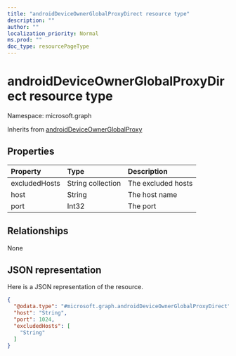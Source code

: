 ```yaml
---
title: "androidDeviceOwnerGlobalProxyDirect resource type"
description: ""
author: ""
localization_priority: Normal
ms.prod: ""
doc_type: resourcePageType
---
```


# androidDeviceOwnerGlobalProxyDirect resource type


Namespace: microsoft.graph




Inherits from [androidDeviceOwnerGlobalProxy](../resources/androiddeviceownerglobalproxy.md)

## Properties
|Property|Type|Description|
|:---|:---|:---|
|excludedHosts|String collection|The excluded hosts|
|host|String|The host name|
|port|Int32|The port|

## Relationships
None

## JSON representation
Here is a JSON representation of the resource.
<!-- {
  "blockType": "resource",
  "@odata.type": "microsoft.graph.androidDeviceOwnerGlobalProxyDirect"
}
-->
``` json
{
  "@odata.type": "#microsoft.graph.androidDeviceOwnerGlobalProxyDirect",
  "host": "String",
  "port": 1024,
  "excludedHosts": [
    "String"
  ]
}
```

